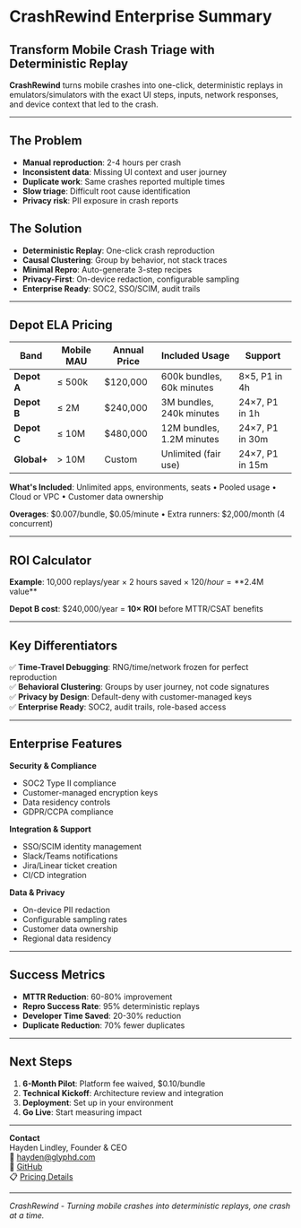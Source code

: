 # CrashRewind Enterprise Summary

## Transform Mobile Crash Triage with Deterministic Replay

**CrashRewind** turns mobile crashes into one-click, deterministic replays in emulators/simulators with the exact UI steps, inputs, network responses, and device context that led to the crash.

---

## The Problem
- **Manual reproduction**: 2-4 hours per crash
- **Inconsistent data**: Missing UI context and user journey
- **Duplicate work**: Same crashes reported multiple times
- **Slow triage**: Difficult root cause identification
- **Privacy risk**: PII exposure in crash reports

## The Solution
- **Deterministic Replay**: One-click crash reproduction
- **Causal Clustering**: Group by behavior, not stack traces
- **Minimal Repro**: Auto-generate 3-step recipes
- **Privacy-First**: On-device redaction, configurable sampling
- **Enterprise Ready**: SOC2, SSO/SCIM, audit trails

---

## Depot ELA Pricing

| Band | Mobile MAU | Annual Price | Included Usage | Support |
|------|------------|--------------|----------------|---------|
| **Depot A** | ≤ 500k | $120,000 | 600k bundles, 60k minutes | 8×5, P1 in 4h |
| **Depot B** | ≤ 2M | $240,000 | 3M bundles, 240k minutes | 24×7, P1 in 1h |
| **Depot C** | ≤ 10M | $480,000 | 12M bundles, 1.2M minutes | 24×7, P1 in 30m |
| **Global+** | > 10M | Custom | Unlimited (fair use) | 24×7, P1 in 15m |

**What's Included**: Unlimited apps, environments, seats • Pooled usage • Cloud or VPC • Customer data ownership

**Overages**: $0.007/bundle, $0.05/minute • Extra runners: $2,000/month (4 concurrent)

---

## ROI Calculator

**Example**: 10,000 replays/year × 2 hours saved × $120/hour = **$2.4M value**

**Depot B cost**: $240,000/year = **10× ROI** before MTTR/CSAT benefits

---

## Key Differentiators

✅ **Time-Travel Debugging**: RNG/time/network frozen for perfect reproduction  
✅ **Behavioral Clustering**: Groups by user journey, not code signatures  
✅ **Privacy by Design**: Default-deny with customer-managed keys  
✅ **Enterprise Ready**: SOC2, audit trails, role-based access  

---

## Enterprise Features

**Security & Compliance**
- SOC2 Type II compliance
- Customer-managed encryption keys
- Data residency controls
- GDPR/CCPA compliance

**Integration & Support**
- SSO/SCIM identity management
- Slack/Teams notifications
- Jira/Linear ticket creation
- CI/CD integration

**Data & Privacy**
- On-device PII redaction
- Configurable sampling rates
- Customer data ownership
- Regional data residency

---

## Success Metrics

- **MTTR Reduction**: 60-80% improvement
- **Repro Success Rate**: 95% deterministic replays
- **Developer Time Saved**: 20-30% reduction
- **Duplicate Reduction**: 70% fewer duplicates

---

## Next Steps

1. **6-Month Pilot**: Platform fee waived, $0.10/bundle
2. **Technical Kickoff**: Architecture review and integration
3. **Deployment**: Set up in your environment
4. **Go Live**: Start measuring impact

---

**Contact**  
Hayden Lindley, Founder & CEO  
📧 hayden@glyphd.com  
🔗 [GitHub](https://github.com/bohselecta/crash-rewind)  
📋 [Pricing Details](PRICING.md)  

---

*CrashRewind - Turning mobile crashes into deterministic replays, one crash at a time.*
